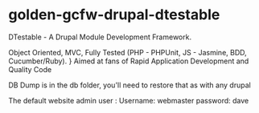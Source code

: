 golden-gcfw-drupal-dtestable
================

DTestable - A Drupal Module Development Framework.

Object Oriented, MVC, Fully Tested (PHP - PHPUnit, JS - Jasmine, BDD, Cucumber/Ruby). }
Aimed at fans of Rapid Application Development and Quality Code

DB Dump is in the db folder, you'll need to restore that as with any drupal

The default website admin user :
Username: webmaster
password: dave
